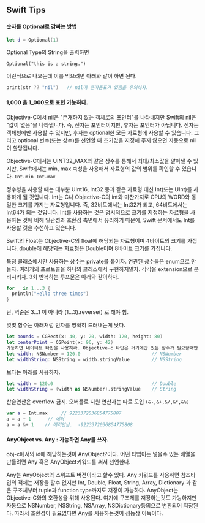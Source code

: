 



## Swift Tips

#### 숫자를 Optional로 감싸는 방법

```swift
let d = Optional(1)
```

Optional Type의 String을 출력하면

`Optional("this is a string.")`

이런식으로 나오는데 이를 막으려면 아래와 같이 하면 된다.
```swift
print(str ?? "nil")   // nil에 큰따옴표가 있음을 유의하자.
```

#### 1,000 을 1_000으로 표현 가능하다.

Objective-C에서 nil은 "존재하지 않는 객체로의 포인터"를 나타내지만 Swift의 nil은 "값이 없음"을 나타냅니다. 즉, 전자는 포인터이지만, 후자는 포인터가 아닙니다. 전자는 객체형에만 사용할 수 있지만, 후자는 optional한 모든 자료형에 사용할 수 있습니다. 그리고 optional 변수(또는 상수)를 선언할 때 초기값을 지정해 주지 않으면 자동으로 nil이 할당됩니다.

Objective-C에서는 UINT32_MAX와 같은 상수를 통해서 최대/최소값을 알아낼 수 있지만, Swift에서는 min, max 속성을 사용해서 자료형의 값의 범위를 확인할 수 있습니다.
`Int.min Int.max`

정수형을 사용할 때는 대부분 UInt16, Int32 등과 같은 자료형 대신 Int(또는 UInt)를 사용하게 될 것입니다. Int는 C나 Objective-C의 int와 마찬가지로 CPU의 WORD와 동일한 크기를 가지는 자료형입니다. 즉, 32비트에서는 Int32가 되고, 64비트에서는 Int64가 되는 것입니다. Int를 사용하는 것은 명시적으로 크기를 지정하는 자료형을 사용하는 것에 비해 일관성과 호환성 측면에서 유리하기 때문에, Swift 문서에서도 Int를 사용할 것을 추천하고 있습니다.

Swift의 Float는 Objective-C의 float에 해당되는 자료형이며 4바이트의 크기를 가집니다. double에 해당되는 자료형은 Double이며 8바이트 크기를 가집니다.

특정 클래스에서만 사용하는 상수는 private를 붙이자.
연관된 상수들은 enum으로 만들자.
 여러개의 프로토콜을 하나의 클래스에서 구현하지말자. 각각을 extension으로 분리시키자.
3회 반복하는 루프문은 아래와 같이하자.
```swift
for _ in 1...3 {
  println("Hello three times")
}
```

단, 역순은 3...1 이 아니라 (1...3).reverse() 로 해야 함.


몇몇 함수는 아래처럼 인자를 명확히 드러내는게 낫다.
```swift
let bounds = CGRect(x: 40, y: 20, width: 120, height: 80)
let centerPoint = CGPoint(x: 96, y: 42)
가능하면 네이티브 타입을 사용하라. Objective-c 타입은 거기에만 있는 함수가 필요할때만 사용.
let width: NSNumber = 120.0                          // NSNumber
let widthString: NSString = width.stringValue        // NSString
```
보다는 아래를 사용하자.
```swift
let width = 120.0                                    // Double
let widthString = (width as NSNumber).stringValue    // String 
```
산술연산은 overflow 금지. 오버플로 지원 연산자는 따로 도입 `(&-,&+,&/,&*,&%)`
```swift
var a = Int.max		// 9223372036854775807
a = a + 1      // 에러
a = a &+ 1    // 에러안남.  -9223372036854775808
```





#### AnyObject vs. Any : 가능하면 Any를 쓰자.
obj-c에서의 id에 해당하는것이 AnyObject?이다. 어떤 타입이든 넣을수 있는 배열을 만들려면 Any 혹은 AnyObject키워드를 써서 선언한다.

Any는 AnyObject의 스위프트 버전이라고 할수 있다. Any 키워드를 사용하면 참조타입의 객체는 저장을 할수 없지만 Int, Double, Float, String, Array, Dictionary 과 같은 구조체부터 tuple과 function type까지도 저장이 가능하다.
AnyObject는 Objective-C와의 호환성을 위해 사용된다. 여기에 구조체를 저장하는것도 가능하지만 자동으로 NSNumber, NSString, NSArray, NSDictionary등의으로 변환되어 저장된다. 따라서 호환성이 필요없다면 Any를 사용하는것이 성능상 이득이다.  

